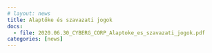```yaml
---
# layout: news
title: Alaptőke és szavazati jogok
docs:
  - file: 2020.06.30_CYBERG_CORP_Alaptoke_es_szavazati_jogok.pdf
categories: [news]
---
```

